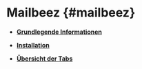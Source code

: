 # Mailbeez {#mailbeez}

-   **[Grundlegende Informationen](7_4_13_1_GrundlegendeInformationen.md)**  

-   **[Installation](7_4_13_2_Installation.md)**  

-   **[Übersicht der Tabs](7_4_13_3_UebersichtDerTabs.md)**  




